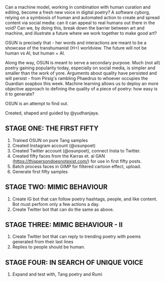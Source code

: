 Can a machine model, working in combination with human curation and editing, become a fresh new voice in digital poetry? A software cyborg, relying on a symbiosis of human and automated action to create and spread content via social media: can it can appeal to real humans out there in the void? Can we, by doing this, break down the barrier between art and machine, and illustrate a future where we work together to make good art? 

OSUN is precisely that - her words and interactions are meant to be a showcase of the transhumanist (H+) worldview. The future will not be human vs AI, but human + AI. 

Along the way, OSUN is meant to serve a secondary purpose. Much (not all) poetry gaining popularity today, especially on social media, is simpler and smaller than the work of yore. Arguments about quality have persisted and will persist - from Pirsig's rambling Phaedrus to whoever occupies the Guardian soapbox this week. Machine learning allows us to deploy an more objective approach to defining the quality of a piece of poetry: how easy is it to generate? 

OSUN is an attempt to find out. 

Created, shaped and guided by @yudhanjaya.


## STAGE ONE: THE FIRST FIFTY
1. Trained OSUN on pure Tang samples
2. Created Instagram account (@osunpoet)
3. Created Twitter account (@osunpoet), connect Insta to Twitter. 
4. Created fifty faces from the Karras et. al GAN (https://thispersondoesnotexist.com/) for use in first fifty posts. 
5. Batch process faces in GIMP for filtered cartoon effect, upload.
6. Generate first fifty samples

## STAGE TWO: MIMIC BEHAVIOUR

1. Create IG bot that can follow poetry hashtags, people, and like content. Bot must perform only a few actions a day.
2. Create Twitter bot that can do the same as above.

## STAGE THREE: MIMIC BEHAVIOUR - II

1. Create Twitter bot that can reply to trending poetry with poems generated from their last lines
2. Replies to people should be human.

## STAGE FOUR: IN SEARCH OF UNIQUE VOICE

1. Expand and test with, Tang poetry and Rumi 
